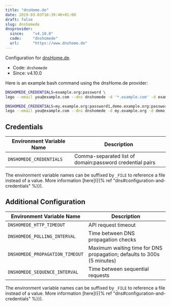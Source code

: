 ```yaml
---
title: "dnsHome.de"
date: 2019-03-03T16:39:46+01:00
draft: false
slug: dnshomede
dnsprovider:
  since:    "v4.10.0"
  code:     "dnshomede"
  url:      "https://www.dnshome.de"
---
```


<!-- THIS DOCUMENTATION IS AUTO-GENERATED. PLEASE DO NOT EDIT. -->
<!-- providers/dns/dnshomede/dnshomede.toml -->
<!-- THIS DOCUMENTATION IS AUTO-GENERATED. PLEASE DO NOT EDIT. -->


Configuration for [dnsHome.de](https://www.dnshome.de).


<!--more-->

- Code: `dnshomede`
- Since: v4.10.0


Here is an example bash command using the dnsHome.de provider:

```bash
DNSHOMEDE_CREDENTIALS=example.org:password \
lego --email you@example.com --dns dnshomede -d '*.example.com' -d example.com run

DNSHOMEDE_CREDENTIALS=my.example.org:password1,demo.example.org:password2 \
lego --email you@example.com --dns dnshomede -d my.example.org -d demo.example.org
```




## Credentials

| Environment Variable Name | Description |
|-----------------------|-------------|
| `DNSHOMEDE_CREDENTIALS` | Comma-separated list of domain:password credential pairs |

The environment variable names can be suffixed by `_FILE` to reference a file instead of a value.
More information [here]({{% ref "dns#configuration-and-credentials" %}}).


## Additional Configuration

| Environment Variable Name | Description |
|--------------------------------|-------------|
| `DNSHOMEDE_HTTP_TIMEOUT` | API request timeout |
| `DNSHOMEDE_POLLING_INTERVAL` | Time between DNS propagation checks |
| `DNSHOMEDE_PROPAGATION_TIMEOUT` | Maximum waiting time for DNS propagation; defaults to 300s (5 minutes) |
| `DNSHOMEDE_SEQUENCE_INTERVAL` | Time between sequential requests |

The environment variable names can be suffixed by `_FILE` to reference a file instead of a value.
More information [here]({{% ref "dns#configuration-and-credentials" %}}).





<!-- THIS DOCUMENTATION IS AUTO-GENERATED. PLEASE DO NOT EDIT. -->
<!-- providers/dns/dnshomede/dnshomede.toml -->
<!-- THIS DOCUMENTATION IS AUTO-GENERATED. PLEASE DO NOT EDIT. -->

